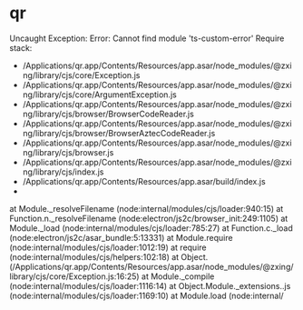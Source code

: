 # qr

Uncaught Exception:
Error: Cannot find module 'ts-custom-error'
Require stack:
- /Applications/qr.app/Contents/Resources/app.asar/node_modules/@zxing/library/cjs/core/Exception.js
- /Applications/qr.app/Contents/Resources/app.asar/node_modules/@zxing/library/cjs/core/ArgumentException.js
- /Applications/qr.app/Contents/Resources/app.asar/node_modules/@zxing/library/cjs/browser/BrowserCodeReader.js
- /Applications/qr.app/Contents/Resources/app.asar/node_modules/@zxing/library/cjs/browser/BrowserAztecCodeReader.js
- /Applications/qr.app/Contents/Resources/app.asar/node_modules/@zxing/library/cjs/browser.js
- /Applications/qr.app/Contents/Resources/app.asar/node_modules/@zxing/library/cjs/index.js
- /Applications/qr.app/Contents/Resources/app.asar/build/index.js
- 
at Module._resolveFilename (node:internal/modules/cjs/loader:940:15)
at Function.n._resolveFilename (node:electron/js2c/browser_init:249:1105)
at Module._load (node:internal/modules/cjs/loader:785:27)
at Function.c._load (node:electron/js2c/asar_bundle:5:13331)
at Module.require (node:internal/modules/cjs/loader:1012:19)
at require (node:internal/modules/cjs/helpers:102:18)
at Object.<anonymous> (/Applications/qr.app/Contents/Resources/app.asar/node_modules/@zxing/library/cjs/core/Exception.js:16:25)
at Module._compile (node:internal/modules/cjs/loader:1116:14)
at Object.Module._extensions..js (node:internal/modules/cjs/loader:1169:10)
at Module.load (node:internal/
